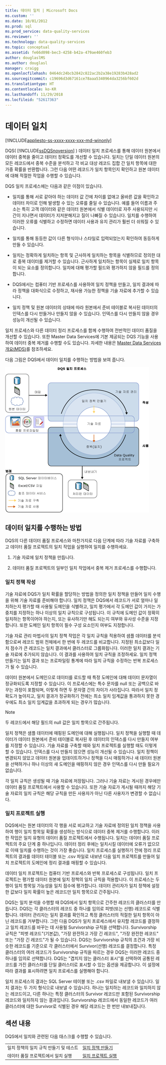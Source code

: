 ```yaml
---
title: 데이터 일치 | Microsoft Docs
ms.custom: ''
ms.date: 10/01/2012
ms.prod: sql
ms.prod_service: data-quality-services
ms.reviewer: ''
ms.technology: data-quality-services
ms.topic: conceptual
ms.assetid: fe66d098-bec3-4258-b42a-479ae460feb3
author: douglaslMS
ms.author: douglasl
manager: craigg
ms.openlocfilehash: 0464dc24bcb2842c822ac2b2a38e19283b428ad2
ms.sourcegitcommit: c19696d3d67161ce78aaa5340964da3256bf602d
ms.translationtype: HT
ms.contentlocale: ko-KR
ms.lasthandoff: 11/29/2018
ms.locfileid: "52617363"
---
```

# <a name="data-matching"></a>데이터 일치

[!INCLUDE[appliesto-ss-xxxx-xxxx-xxx-md-winonly](../includes/appliesto-ss-xxxx-xxxx-xxx-md-winonly.md)]

  DQS( [!INCLUDE[ssDQSnoversion](../includes/ssdqsnoversion-md.md)] ) 데이터 일치 프로세스를 통해 데이터 원본에서 데이터 중복을 줄이고 데이터 정확도를 개선할 수 있습니다. 일치는 단일 데이터 원본의 모든 레코드에서 중복 수준을 분석하고 각 비교 대상 레코드 집합 간 일치 항목에 대한 가중 확률을 반환합니다. 그런 다음 어떤 레코드가 일치 항목인지 확인하고 원본 데이터에 대해 적절한 작업을 수행할 수 있습니다.  
  
 DQS 일치 프로세스에는 다음과 같은 이점이 있습니다.  
  
-   일치를 통해 서로 같아야 하는 데이터 값 간에 차이를 없애고 올바른 값을 확인하고 데이터 차이로 인해 발생할 수 있는 오류를 줄일 수 있습니다. 예를 들어 이름과 주소는 특히 고객 데이터와 같은 데이터 원본에서 식별 데이터로 자주 사용되지만 시간이 지나면서 데이터가 지저분해지고 질이 나빠질 수 있습니다. 일치를 수행하여 이러한 오류를 식별하고 수정하면 데이터 사용과 유지 관리가 훨씬 더 쉬워질 수 있습니다.  
  
-   일치를 통해 동등한 값이 다른 형식이나 스타일로 입력되었는지 확인하여 동등하게 만들 수 있습니다.  
  
-   일치는 정확하게 일치하는 항목 및 근사하게 일치하는 항목을 식별하므로 정의한 대로 중복 데이터를 제거할 수 있습니다. 근사하게 일치하는 항목이 실제로 일치 항목이 되는 요소를 정의합니다. 일치에 대해 평가할 필드와 평가하지 않을 필드를 정의합니다.  
  
-   DQS에서는 컴퓨터 기반 프로세스를 사용하여 일치 정책을 만들고, 일치 결과에 따라 정책을 대화식으로 수정하고, 재사용 가능한 정책을 기술 자료에 추가할 수 있습니다.  
  
-   일치 정책 및 원본 데이터의 상태에 따라 원본에서 준비 테이블로 복사된 데이터의 인덱스를 다시 만들거나 만들지 않을 수 있습니다. 인덱스를 다시 만들지 않을 경우 성능이 개선될 수 있습니다.  
  
 일치 프로세스와 다른 데이터 정리 프로세스를 함께 수행하여 전반적인 데이터 품질을 개선할 수 있습니다. 또한 Master Data Services에 기본 제공되는 DQS 기능을 사용하여 데이터 중복 제거를 수행할 수도 있습니다. 자세한 내용은 [Master Data Services 개요&#40;MDS&#41;](../master-data-services/master-data-services-overview-mds.md)를 참조하세요.  
  
 다음 그림은 DQS에서 데이터 일치를 수행하는 방법을 보여 줍니다.  
  
 ![DQS의 일치 과정](../data-quality-services/media/dqs-matchingprocess.gif "DQS의 일치 과정")  
  
##  <a name="How"></a> 데이터 일치를 수행하는 방법  
 DQS의 다른 데이터 품질 프로세스와 마찬가지로 다음 단계에 따라 기술 자료를 구축하고 데이터 품질 프로젝트의 일치 작업을 실행하여 일치를 수행하세요.  
  
1.  기술 자료에 일치 정책을 만듭니다.  
  
2.  데이터 품질 프로젝트의 일부인 일치 작업에서 중복 제거 프로세스를 수행합니다.  
  
###  <a name="Policy"></a> 일치 정책 작성  
 기술 자료에 DQS가 일치 확률을 할당하는 방법을 정의한 일치 정책을 만들어 일치 수행을 위해 기술 자료를 준비해야 합니다. 일치 정책은 DQS에서 레코드가 서로 얼마나 일치하는지 평가할 때 사용될 도메인을 식별하고, 일치 평가에서 각 도메인 값이 가지는 가중치를 지정하는 하나 이상의 일치 규칙으로 구성됩니다. 이 규칙에 도메인 값이 정확히 일치하는 항목이어야 하는지, 또는 유사하기만 해도 되는지 여부와 유사성 수준을 지정합니다. 또한 도메인 일치 항목이 필수 구성 요소인지 여부도 지정합니다.  
  
 기술 자료 관리 마법사의 일치 정책 작업은 각 일치 규칙을 적용하여 샘플 데이터를 분석함으로써 레코드 범위 전체에서 한 번에 두 레코드를 비교합니다. 지정된 최소값보다 일치 점수가 큰 레코드는 일치 결과에서 클러스터로 그룹화됩니다. 이러한 일치 결과는 기술 자료에 추가되지 않습니다. 이 결과를 사용하여 일치 규칙을 조정하세요. 일치 정책 만들기는 일치 결과 또는 프로파일링 통계에 따라 일치 규칙을 수정하는 반복 프로세스가 될 수 있습니다.  
  
 데이터 원본에서 도메인으로 데이터를 로드할 때 특정 도메인에 대해 데이터 문자열이 정규화되도록 지정할 수 있습니다. 이 프로세스에는 특수 문자를 null 또는 공백으로 바꾸는 과정이 포함되며, 이렇게 하면 두 문자열 간의 차이가 사라집니다. 따라서 일치 정확도가 높아지고, 일치 결과가 정규화하기 전에는 최소 일치 임계값을 통과하지 못한 경우에도 최소 일치 임계값을 초과하게 되는 경우가 많습니다.  
  
> [!NOTE]  
>  두 레코드에서 해당 필드의 null 값은 일치 항목으로 간주됩니다.  
  
 일치 정책은 샘플 데이터에 매핑된 도메인에 대해 실행됩니다. 일치 정책을 실행할 때 데이터가 데이터 원본에서 준비 테이블로 복사된 후 데이터의 인덱스를 다시 만들지 여부를 지정할 수 있습니다. 기술 자료를 구축할 때와 일치 프로젝트를 실행할 때도 이렇게 할 수 있습니다. 인덱스를 다시 만들지 않으면 성능이 개선될 수 있습니다. 일치 정책이 변경되지 않았고 데이터 원본을 업데이트하거나 정책을 다시 매핑하거나 새 데이터 원본을 선택하거나 하나 이상의 새 도메인을 매핑하지 않은 경우 인덱스를 다시 만들 필요가 없습니다.  
  
 각 일치 규칙은 생성될 때 기술 자료에 저장됩니다. 그러나 기술 자료는 게시된 경우에만 데이터 품질 프로젝트에서 사용할 수 있습니다. 또한 기술 자료가 게시될 때까지 해당 기술 자료의 일치 규칙은 해당 규칙을 만든 사용자가 아닌 다른 사용자가 변경할 수 없습니다.  
  
###  <a name="Project"></a> 일치 프로젝트 실행  
 DQS에서는 원본 데이터의 각 행을 서로 비교하고 기술 자료에 정의된 일치 정책을 사용하여 행이 일치 항목일 확률을 생성하는 방식으로 데이터 중복 제거를 수행합니다. 이러한 작업은 일치 유형의 데이터 품질 프로젝트에서 수행됩니다. 일치는 데이터 품질 프로젝트의 주요 단계 중 하나입니다. 데이터 정리 후에는 일치시킬 데이터에 오류가 없으므로 이때 일치를 수행하는 것이 가장 좋습니다. 일치 프로세스를 실행하기 전에 정리 프로젝트의 결과를 데이터 테이블 또는 .csv 파일로 내보낸 다음 일치 프로젝트를 만들어 일치 프로젝트의 도메인에 정리 결과를 매핑할 수 있습니다.  
  
 데이터 일치 프로젝트는 컴퓨터 기반 프로세스와 반복 프로세스로 구성됩니다. 일치 프로젝트는 평가할 데이터 원본에 일치 정책의 일치 규칙을 적용합니다. 이 프로세스는 두 행이 일치 항목일 가능성을 일치 점수에 평가합니다. 데이터 관리자가 일치 정책에 설정한 값보다 일치 확률이 높은 레코드만 일치 항목으로 간주됩니다.  
  
 DQS는 일치 분석을 수행할 때 DQS에서 일치 항목으로 간주한 레코드의 클러스터를 만듭니다. DQS는 각 클러스터의 레코드 중 하나를 임의로 피벗(또는 선행) 레코드로 식별합니다. 데이터 관리자는 일치 결과를 확인하고 특정 클러스터의 적절한 일치 항목이 아닌 레코드를 거부합니다. 그런 다음 DQS가 일치 프로세스에서 유지할 레코드를 결정하고 일치 레코드를 바꾸는 데 사용될 Survivorship 규칙을 선택합니다. Survivorship 규칙은 "피벗 레코드"(기본값), "가장 완전하고 가장 긴 레코드", "가장 완전한 레코드" 또는 "가장 긴 레코드"가 될 수 있습니다. DQS는 Survivorship 규칙의 조건과 가장 비슷한 레코드를 기준으로 각 클러스터에서 Survivor(선행) 레코드를 결정합니다. 특정 클러스터의 여러 레코드가 Survivorship 규칙을 따르는 경우 DQS는 이러한 레코드 중 하나를 임의로 선택합니다. DQS는 "겹치지 않는 클러스터 표시"를 선택하여 공통된 레코드를 가진 클러스터를 단일 클러스터로 표시할 수 있는 옵션을 제공합니다. 이 설정에 따라 결과를 표시하려면 일치 프로세스를 실행해야 합니다.  
  
 일치 프로세스의 결과는 SQL Server 테이블 또는 .csv 파일로 내보낼 수 있습니다. 일치 결과는 두 가지 형식으로 내보낼 수 있습니다. 하나는 일치하는 레코드와 일치하지 않는 레코드이고, 다른 하나는 특정 클러스터의 Survivor 레코드만 포함된 Survivorship 레코드와 일치하지 않는 결과입니다. Survivorship 레코드에서 동일한 레코드가 여러 클러스터에 대한 Survivor로 식별된 경우 해당 레코드는 한 번만 내보내집니다.  
  
## <a name="in-this-section"></a>섹션 내용  
 DQS에서 일치와 관련된 다음 태스크를 수행할 수 있습니다.  
  
|||  
|-|-|  
|일치 정책의 일치 규칙 만들기 및 테스트|[일치 정책 만들기](../data-quality-services/create-a-matching-policy.md)|  
|데이터 품질 프로젝트에서 일치 실행|[일치 프로젝트 실행](../data-quality-services/run-a-matching-project.md)|  
  
  
